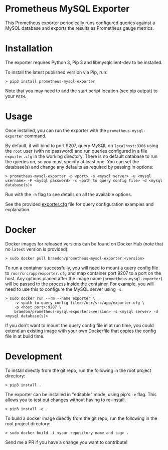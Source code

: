 Prometheus MySQL Exporter
====
This Prometheus exporter periodically runs configured queries against a MySQL database and exports the results as Prometheus gauge metrics.

# Installation
The exporter requires Python 3, Pip 3 and libmysqlclient-dev to be installed.

To install the latest published version via Pip, run:
```
> pip3 install prometheus-mysql-exporter
```
Note that you may need to add the start script location (see pip output) to your `PATH`.

# Usage
Once installed, you can run the exporter with the `prometheus-mysql-exporter` command.

By default, it will bind to port 9207, query MySQL on `localhost:3306` using the `root` user (with no password) and run queries configured in a file `exporter.cfg` in the working directory. There is no default database to run the queries on, so you must specify at least one. You can set the database(s) and change any defaults as required by passing in options:
```
> prometheus-mysql-exporter -p <port> -s <mysql server> -u <mysql username> -P <mysql password> -c <path to query config file> -d <mysql database(s)>
```
Run with the `-h` flag to see details on all the available options.

See the provided [exporter.cfg](exporter.cfg) file for query configuration examples and explanation.

# Docker
Docker images for released versions can be found on Docker Hub (note that no `latest` version is provided):
```
> sudo docker pull braedon/prometheus-mysql-exporter:<version>
```
To run a container successfully, you will need to mount a query config file to `/usr/src/app/exporter.cfg` and map container port 9207 to a port on the host. Any options placed after the image name (`prometheus-mysql-exporter`) will be passed to the process inside the container. For example, you will need to use this to configure the MySQL server using `-s`.
```
> sudo docker run --rm --name exporter \
    -v <path to query config file>:/usr/src/app/exporter.cfg \
    -p <host port>:9207 \
    braedon/prometheus-mysql-exporter:<version> -s <mysql server> -d <mysql database(s)>
```
If you don't want to mount the query config file in at run time, you could extend an existing image with your own Dockerfile that copies the config file in at build time.

# Development
To install directly from the git repo, run the following in the root project directory:
```
> pip3 install .
```
The exporter can be installed in "editable" mode, using pip's `-e` flag. This allows you to test out changes without having to re-install.
```
> pip3 install -e .
```
To build a docker image directly from the git repo, run the following in the root project directory:
```
> sudo docker build -t <your repository name and tag> .
```
Send me a PR if you have a change you want to contribute!

